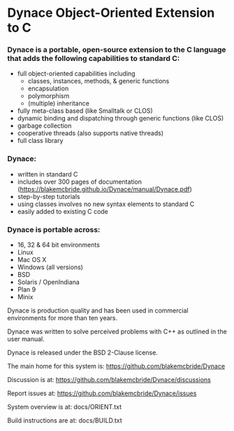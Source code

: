 
Dynace Object-Oriented Extension to C
===============================

### Dynace is a portable, open-source extension to the C language that adds the following capabilities to standard C:

* full object-oriented capabilities including
  * classes, instances, methods, & generic functions
  * encapsulation
  * polymorphism
  * (multiple) inheritance
* fully meta-class based (like Smalltalk or CLOS)
* dynamic binding and dispatching through generic functions (like CLOS)
* garbage collection
* cooperative threads (also supports native threads)
* full class library

### Dynace:

* written in standard C
* includes over 300 pages of documentation (https://blakemcbride.github.io/Dynace/manual/Dynace.pdf)
* step-by-step tutorials
* using classes involves no new syntax elements to standard C
* easily added to existing C code

### Dynace is portable across:

* 16, 32 & 64 bit environments
* Linux
* Mac OS X
* Windows (all versions)
* BSD
* Solaris / OpenIndiana
* Plan 9
* Minix

Dynace is production quality and has been used in commercial environments for more than ten years.

Dynace was written to solve perceived problems with C++ as outlined in the user manual.

Dynace is released under the BSD 2-Clause license.


The main home for this system is:  https://github.com/blakemcbride/Dynace

Discussion is at: https://github.com/blakemcbride/Dynace/discussions

Report issues at:  https://github.com/blakemcbride/Dynace/issues


System overview is at:  docs/ORIENT.txt

Build instructions are at:  docs/BUILD.txt


